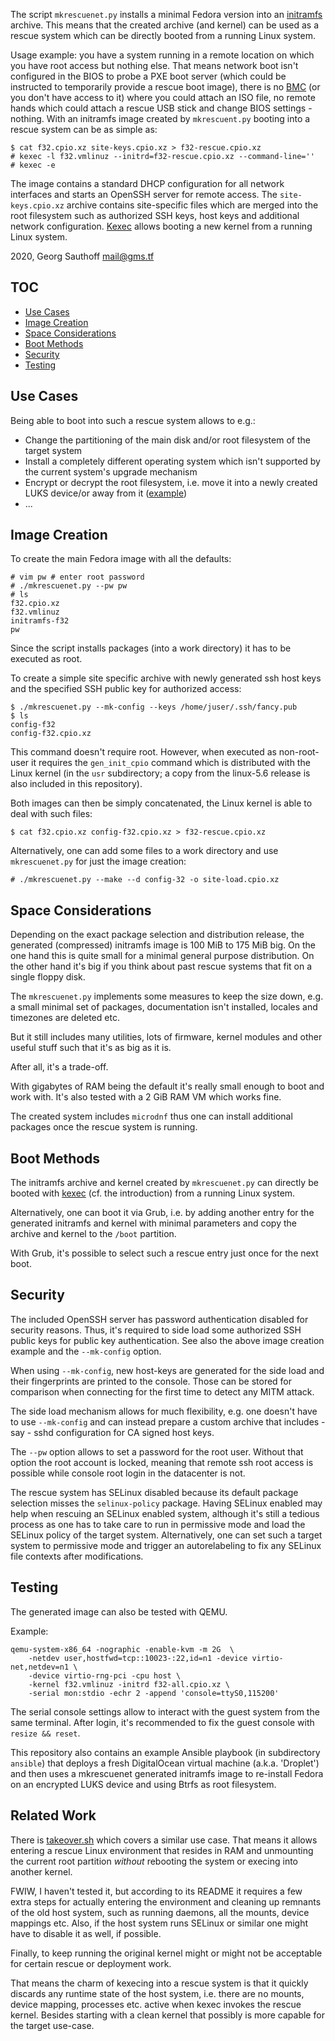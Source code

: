 The script `mkrescuenet.py` installs a minimal Fedora version
into an [initramfs][3] archive. This means that the created
archive (and kernel) can be used as a rescue system which can
be directly booted from a running Linux system.

Usage example: you have a system running in a remote location on
which you have root access but nothing else. That means network
boot isn't configured in the BIOS to probe a PXE boot server
(which could be instructed to temporarily provide a rescue boot
image), there is no [BMC][4] (or you don't have access to it)
where you could attach an ISO file, no remote hands which could
attach a rescue USB stick and change BIOS settings - nothing.
With an initramfs image created by `mkrescuent.py` booting into a
rescue system can be as simple as:

    $ cat f32.cpio.xz site-keys.cpio.xz > f32-rescue.cpio.xz
    # kexec -l f32.vmlinuz --initrd=f32-rescue.cpio.xz --command-line=''
    # kexec -e

The image contains a standard DHCP configuration for all network
interfaces and starts an OpenSSH server for
remote access. The `site-keys.cpio.xz` archive contains
site-specific files which are merged into the root filesystem
such as authorized SSH keys, host keys and additional
network configuration.
[Kexec][2] allows booting a new kernel from a running Linux
system.

2020, Georg Sauthoff <mail@gms.tf>

## TOC

- [Use Cases](#use-cases)
- [Image Creation](#image-creation)
- [Space Considerations](#space-considerations)
- [Boot Methods](#boot-methods)
- [Security](#security)
- [Testing](#testing)

## Use Cases

Being able to boot into such a rescue system allows to e.g.:

- Change the partitioning of the main disk and/or root
  filesystem of the target system
- Install a completely different operating system which isn't
  supported by the current system's upgrade mechanism
- Encrypt or decrypt the root filesystem, i.e. move it into a
  newly created LUKS device/or away from it ([example][1])
- ...

## Image Creation

To create the main Fedora image with all the defaults:

```
# vim pw # enter root password
# ./mkrescuenet.py --pw pw
# ls
f32.cpio.xz
f32.vmlinuz
initramfs-f32
pw
```

Since the script installs packages (into a work directory) it has
to be executed as root.

To create a simple site specific archive with newly generated ssh
host keys and the specified SSH public key for authorized access:

```
$ ./mkrescuenet.py --mk-config --keys /home/juser/.ssh/fancy.pub
$ ls
config-f32
config-f32.cpio.xz
```

This command doesn't require root. However, when executed as
non-root-user it requires the `gen_init_cpio` command which is
distributed with the Linux kernel (in the `usr` subdirectory; a
copy from the linux-5.6 release is also included in this
repository).

Both images can then be simply concatenated, the Linux kernel
is able to deal with such files:

```
$ cat f32.cpio.xz config-f32.cpio.xz > f32-rescue.cpio.xz
```

Alternatively, one can add some files to a work directory and use
`mkrescuenet.py` for just the image creation:

```
# ./mkrescuenet.py --make --d config-32 -o site-load.cpio.xz
```


## Space Considerations

Depending on the exact package selection and distribution
release, the generated (compressed) initramfs image is 100 MiB to
175 MiB big.  On the one hand this is quite small for a minimal
general purpose distribution. On the other hand it's big if you
think about past rescue systems that fit on a single floppy disk.

The `mkrescuenet.py` implements some measures to keep the size
down, e.g. a small minimal set of packages, documentation isn't
installed, locales and timezones are deleted etc.

But it still includes many utilities, lots of firmware, kernel modules
and other useful stuff such that it's as big as it is.

After all, it's a trade-off.

With gigabytes of RAM being the default it's really small enough
to boot and work with. It's also tested with a 2 GiB RAM VM which
works fine.

The created system includes `microdnf` thus one can install
additional packages once the rescue system is running.


## Boot Methods

The initramfs archive and kernel created by `mkrescuenet.py` can
directly be booted with [kexec][2] (cf. the introduction) from a
running Linux system.

Alternatively, one can boot it via Grub, i.e. by adding another
entry for the generated initramfs and kernel with minimal
parameters and copy the archive and kernel to the `/boot`
partition.

With Grub, it's possible to select such a rescue entry just once
for the next boot.


## Security

The included OpenSSH server has password authentication disabled
for security reasons. Thus, it's required to side load some
authorized SSH public keys for public key authentication. See
also the above image creation example and the `--mk-config`
option.

When using `--mk-config`, new host-keys are generated for the
side load and their fingerprints are printed to the console.
Those can be stored for comparison when connecting for the first
time to detect any MITM attack.

The side load mechanism allows for much flexibility, e.g. one
doesn't have to use `--mk-config` and can instead prepare a
custom archive that includes - say - sshd configuration for CA
signed host keys.

The `--pw` option allows to set a password for the root user.
Without that option the root account is locked, meaning that
remote ssh root access is possible while console root login in the
datacenter is not.

The rescue system has SELinux disabled because its default
package selection misses the `selinux-policy` package. Having
SELinux enabled may help when rescuing an SELinux enabled system,
although it's still a tedious process as one has to take care to
run in permissive mode and load the SELinux policy of the target
system. Alternatively, one can set such a target system to
permissive mode and trigger an autorelabeling to fix any SELinux
file contexts after modifications.

## Testing

The generated image can also be tested with QEMU.

Example:

```
qemu-system-x86_64 -nographic -enable-kvm -m 2G  \
    -netdev user,hostfwd=tcp::10023-:22,id=n1 -device virtio-net,netdev=n1 \
    -device virtio-rng-pci -cpu host \
    -kernel f32.vmlinuz -initrd f32-all.cpio.xz \
    -serial mon:stdio -echr 2 -append 'console=ttyS0,115200'
```

The serial console settings allow to interact with the guest
system from the same terminal. After login, it's recommended to
fix the guest console with `resize && reset`.

This repository also contains an example Ansible playbook (in
subdirectory `ansible`) that deploys a fresh DigitalOcean virtual
machine (a.k.a. 'Droplet') and then uses a mkrescuenet generated
initramfs image to re-install Fedora on an encrypted LUKS device
and using Btrfs as root filesystem.


## Related Work

There is [takeover.sh](https://github.com/marcan/takeover.sh)
which covers a similar use case.
That means it allows entering a rescue Linux environment that
resides in RAM and unmounting the current root partition
_without_ rebooting the system or execing into another kernel.

FWIW, I haven't tested it, but according to its README it
requires a few extra steps for actually entering the environment
and cleaning up remnants of the old host system, such as running
daemons, all the mounts, device mappings etc.
Also, if the host system runs SELinux or similar one might have
to disable it as well, if possible.

Finally, to keep running the original kernel might or might not be
acceptable for certain rescue or deployment work.

That means the charm of kexecing into a rescue system is
that it quickly discards any runtime state of the host system,
i.e.  there are no mounts, device mapping, processes etc. active
when kexec invokes the rescue kernel.
Besides starting with a clean kernel that possibly is more
capable for the target use-case.


[1]: https://unix.stackexchange.com/a/584275/1131
[2]: https://en.wikipedia.org/wiki/Kexec
[3]: https://en.wikipedia.org/wiki/Initial_ramdisk
[4]: https://en.wikipedia.org/wiki/Intelligent_Platform_Management_Interface#Baseboard_management_controller

